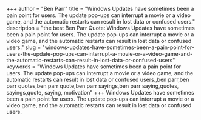+++
author = "Ben Parr"
title = "Windows Updates have sometimes been a pain point for users. The update pop-ups can interrupt a movie or a video game, and the automatic restarts can result in lost data or confused users."
description = "the best Ben Parr Quote: Windows Updates have sometimes been a pain point for users. The update pop-ups can interrupt a movie or a video game, and the automatic restarts can result in lost data or confused users."
slug = "windows-updates-have-sometimes-been-a-pain-point-for-users-the-update-pop-ups-can-interrupt-a-movie-or-a-video-game-and-the-automatic-restarts-can-result-in-lost-data-or-confused-users"
keywords = "Windows Updates have sometimes been a pain point for users. The update pop-ups can interrupt a movie or a video game, and the automatic restarts can result in lost data or confused users.,ben parr,ben parr quotes,ben parr quote,ben parr sayings,ben parr saying,quotes, sayings,quote, saying, motivation"
+++
Windows Updates have sometimes been a pain point for users. The update pop-ups can interrupt a movie or a video game, and the automatic restarts can result in lost data or confused users.
